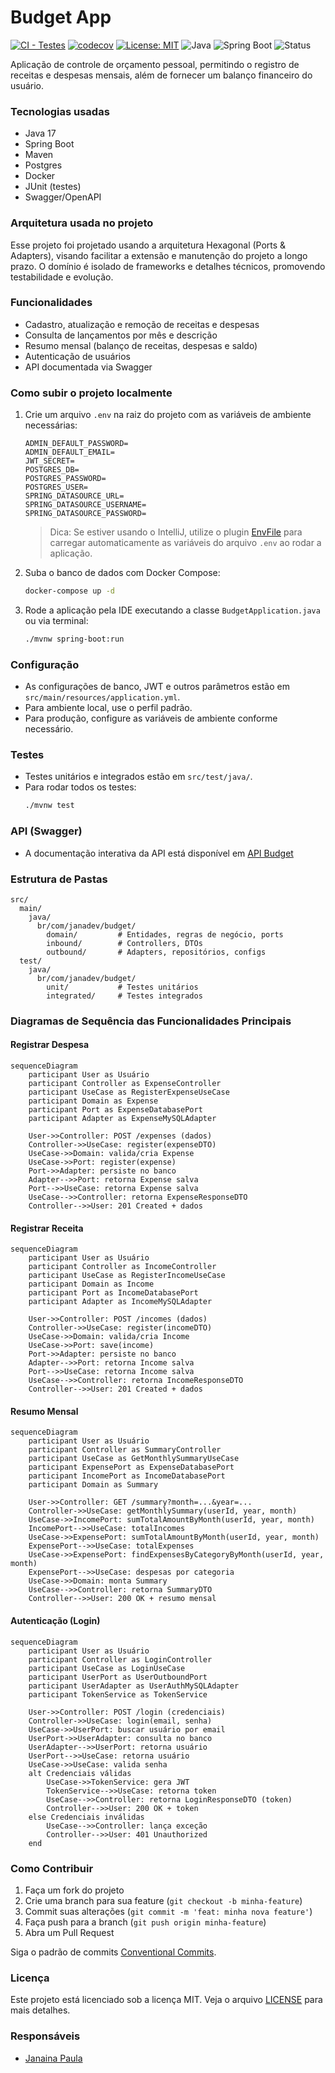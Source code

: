 # Budget App

[![CI - Testes](https://github.com/JanainaPaula/budget/actions/workflows/ci.yml/badge.svg)](https://github.com/JanainaPaula/budget/actions/workflows/ci.yml)
[![codecov](https://codecov.io/github/JanainaPaula/budget/graph/badge.svg?token=NZFK601NU8)](https://codecov.io/github/JanainaPaula/budget)
[![License: MIT](https://img.shields.io/badge/License-MIT-yellow.svg)](https://opensource.org/licenses/MIT)
![Java](https://img.shields.io/badge/Java-%23ED8B00.svg??style=for-the-badge&logo=openjdk&logoColor=white)
![Spring Boot](https://img.shields.io/badge/SpringBoot-6DB33F?style=flat-square&logo=Spring&logoColor=white)
![Status](https://img.shields.io/badge/Status-Em%20Desenvolvimento-blue?style=flat-square)

Aplicação de controle de orçamento pessoal, permitindo o registro de receitas e despesas mensais, além de fornecer um balanço financeiro do usuário.

### Tecnologias usadas

- Java 17
- Spring Boot
- Maven
- Postgres
- Docker
- JUnit (testes)
- Swagger/OpenAPI

### Arquitetura usada no projeto

Esse projeto foi projetado usando a arquitetura Hexagonal (Ports & Adapters), visando facilitar a extensão e manutenção do projeto a longo prazo. O domínio é isolado de frameworks e detalhes técnicos, promovendo testabilidade e evolução.

### Funcionalidades

- Cadastro, atualização e remoção de receitas e despesas
- Consulta de lançamentos por mês e descrição
- Resumo mensal (balanço de receitas, despesas e saldo)
- Autenticação de usuários
- API documentada via Swagger

### Como subir o projeto localmente

1. Crie um arquivo `.env` na raiz do projeto com as variáveis de ambiente necessárias:
   ```env
   ADMIN_DEFAULT_PASSWORD=
   ADMIN_DEFAULT_EMAIL=
   JWT_SECRET=
   POSTGRES_DB=
   POSTGRES_PASSWORD=
   POSTGRES_USER=
   SPRING_DATASOURCE_URL=
   SPRING_DATASOURCE_USERNAME=
   SPRING_DATASOURCE_PASSWORD=
   ```
   > Dica: Se estiver usando o IntelliJ, utilize o plugin [EnvFile](https://plugins.jetbrains.com/plugin/7861-envfile) para carregar automaticamente as variáveis do arquivo `.env` ao rodar a aplicação.
2. Suba o banco de dados com Docker Compose:
   ```bash
   docker-compose up -d
   ```
3. Rode a aplicação pela IDE executando a classe `BudgetApplication.java` ou via terminal:
   ```bash
   ./mvnw spring-boot:run
   ```

### Configuração

- As configurações de banco, JWT e outros parâmetros estão em `src/main/resources/application.yml`.
- Para ambiente local, use o perfil padrão.
- Para produção, configure as variáveis de ambiente conforme necessário.

### Testes

- Testes unitários e integrados estão em `src/test/java/`.
- Para rodar todos os testes:
  ```bash
  ./mvnw test
  ```

### API (Swagger)

- A documentação interativa da API está disponível em
  [API Budget](https://budget-xri1.onrender.com/swagger-ui.html)

### Estrutura de Pastas

```
src/
  main/
    java/
      br/com/janadev/budget/
        domain/         # Entidades, regras de negócio, ports
        inbound/        # Controllers, DTOs
        outbound/       # Adapters, repositórios, configs
  test/
    java/
      br/com/janadev/budget/
        unit/           # Testes unitários
        integrated/     # Testes integrados
```

### Diagramas de Sequência das Funcionalidades Principais

#### Registrar Despesa

```mermaid
sequenceDiagram
    participant User as Usuário
    participant Controller as ExpenseController
    participant UseCase as RegisterExpenseUseCase
    participant Domain as Expense
    participant Port as ExpenseDatabasePort
    participant Adapter as ExpenseMySQLAdapter

    User->>Controller: POST /expenses (dados)
    Controller->>UseCase: register(expenseDTO)
    UseCase->>Domain: valida/cria Expense
    UseCase->>Port: register(expense)
    Port->>Adapter: persiste no banco
    Adapter-->>Port: retorna Expense salva
    Port-->>UseCase: retorna Expense salva
    UseCase-->>Controller: retorna ExpenseResponseDTO
    Controller-->>User: 201 Created + dados
```

#### Registrar Receita

```mermaid
sequenceDiagram
    participant User as Usuário
    participant Controller as IncomeController
    participant UseCase as RegisterIncomeUseCase
    participant Domain as Income
    participant Port as IncomeDatabasePort
    participant Adapter as IncomeMySQLAdapter

    User->>Controller: POST /incomes (dados)
    Controller->>UseCase: register(incomeDTO)
    UseCase->>Domain: valida/cria Income
    UseCase->>Port: save(income)
    Port->>Adapter: persiste no banco
    Adapter-->>Port: retorna Income salva
    Port-->>UseCase: retorna Income salva
    UseCase-->>Controller: retorna IncomeResponseDTO
    Controller-->>User: 201 Created + dados
```

#### Resumo Mensal

```mermaid
sequenceDiagram
    participant User as Usuário
    participant Controller as SummaryController
    participant UseCase as GetMonthlySummaryUseCase
    participant ExpensePort as ExpenseDatabasePort
    participant IncomePort as IncomeDatabasePort
    participant Domain as Summary

    User->>Controller: GET /summary?month=...&year=...
    Controller->>UseCase: getMonthlySummary(userId, year, month)
    UseCase->>IncomePort: sumTotalAmountByMonth(userId, year, month)
    IncomePort-->>UseCase: totalIncomes
    UseCase->>ExpensePort: sumTotalAmountByMonth(userId, year, month)
    ExpensePort-->>UseCase: totalExpenses
    UseCase->>ExpensePort: findExpensesByCategoryByMonth(userId, year, month)
    ExpensePort-->>UseCase: despesas por categoria
    UseCase->>Domain: monta Summary
    UseCase-->>Controller: retorna SummaryDTO
    Controller-->>User: 200 OK + resumo mensal
```

#### Autenticação (Login)

```mermaid
sequenceDiagram
    participant User as Usuário
    participant Controller as LoginController
    participant UseCase as LoginUseCase
    participant UserPort as UserOutboundPort
    participant UserAdapter as UserAuthMySQLAdapter
    participant TokenService as TokenService

    User->>Controller: POST /login (credenciais)
    Controller->>UseCase: login(email, senha)
    UseCase->>UserPort: buscar usuário por email
    UserPort->>UserAdapter: consulta no banco
    UserAdapter-->>UserPort: retorna usuário
    UserPort-->>UseCase: retorna usuário
    UseCase->>UseCase: valida senha
    alt Credenciais válidas
        UseCase->>TokenService: gera JWT
        TokenService-->>UseCase: retorna token
        UseCase-->>Controller: retorna LoginResponseDTO (token)
        Controller-->>User: 200 OK + token
    else Credenciais inválidas
        UseCase-->>Controller: lança exceção
        Controller-->>User: 401 Unauthorized
    end
```

### Como Contribuir

1. Faça um fork do projeto
2. Crie uma branch para sua feature (`git checkout -b minha-feature`)
3. Commit suas alterações (`git commit -m 'feat: minha nova feature'`)
4. Faça push para a branch (`git push origin minha-feature`)
5. Abra um Pull Request

Siga o padrão de commits [Conventional Commits](https://www.conventionalcommits.org/pt-br/v1.0.0/).

### Licença

Este projeto está licenciado sob a licença MIT. Veja o arquivo [LICENSE](LICENSE) para mais detalhes.

### Responsáveis

- [Janaina Paula](https://github.com/JanainaPaula)
